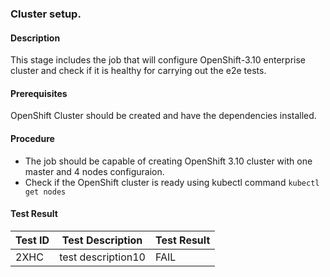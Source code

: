 ### Cluster setup.

#### Description

This stage includes the job that will configure OpenShift-3.10 enterprise cluster and check if it is healthy for carrying out the e2e tests.

#### Prerequisites

OpenShift Cluster should be created and have the dependencies installed.

#### Procedure

- The job should be capable of creating OpenShift 3.10 cluster with one master and 4 nodes configuraion. 
- Check if the OpenShift cluster is ready using kubectl command ```kubectl get nodes```

#### 

#### Test Result


 | Test ID |   Test Description               | Test Result   |
 |---------|---------------------------| --------------|
 |    2XHC   |  test description10           |  FAIL     |

